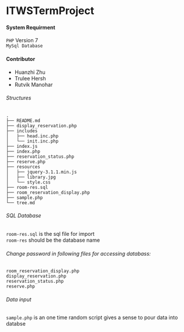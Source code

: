 # ITWSTermProject

#### System Requirment 
`PHP` Version 7</br>
`MySql Database`

#### Contributor
* Huanzhi Zhu
* Trulee Hersh
* Rutvik Manohar

###### Structures
```
.
├── README.md
├── display_reservation.php
├── includes
│   ├── head.inc.php
│   └── init.inc.php
├── index.js
├── index.php
├── reservation_status.php
├── reserve.php
├── resources
│   ├── jquery-3.1.1.min.js
│   ├── library.jpg
│   └── style.css
├── room-res.sql
├── room_reservation_display.php
├── sample.php
└── tree.md
```


###### SQL Database
`room-res.sql` is the sql file for import</br>
`room-res` should be the database name</br>

###### Change password in following files for accessing databass:
`room_reservation_display.php`</br>
`display_reservation.php`</br>
`reservation_status.php`</br>
`reserve.php`

###### Data input
`sample.php` is an one time random script gives a sense to pour data into databse



